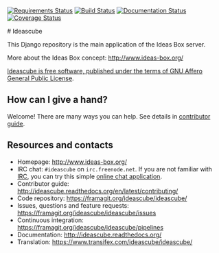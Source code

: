[![Requirements Status](https://requires.io/github/ideascube/ideascube/requirements.svg?branch=master)](https://requires.io/github/ideascube/ideascube/requirements/?branch=master) [![Build Status](https://framagit.org/ideascube/ideascube/badges/master/build.svg)](https://framagit.org/ideascube/ideascube/commits/master) [![Documentation Status](http://readthedocs.org/projects/ideascube/badge/?version=latest)](http://ideascube.readthedocs.org/en/latest/?badge=latest) [![Coverage Status](https://framagit.org/ideascube/ideascube/badges/master/coverage.svg)](https://framagit.org/ideascube/ideascube/commits/master)

# Ideascube

This Django repository is the main application of the Ideas Box server.

More about the Ideas Box concept: http://www.ideas-box.org/

[Ideascube is free software, published under the terms of GNU Affero General Public License](https://framagit.org/ideascube/ideascube/blob/master/LICENSE).

## How can I give a hand?

Welcome! There are many ways you can help. See details in
[contributor guide](http://ideascube.readthedocs.org/en/latest/contributing/).

## Resources and contacts

* Homepage: http://www.ideas-box.org/
* IRC chat: `#ideascube` on `irc.freenode.net`. If you are not familiar with
  [IRC](https://en.wikipedia.org/wiki/Internet_Relay_Chat), you can try
  this simple [online chat application](https://kiwiirc.com/client/irc.freenode.net/?nick=new-user|?#ideascube).
* Contributor guide: http://ideascube.readthedocs.org/en/latest/contributing/
* Code repository: https://framagit.org/ideascube/ideascube/
* Issues, questions and feature requests:
  https://framagit.org/ideascube/ideascube/issues
* Continuous integration: https://framagit.org/ideascube/ideascube/pipelines
* Documentation: http://ideascube.readthedocs.org/
* Translation: https://www.transifex.com/ideascube/ideascube/
